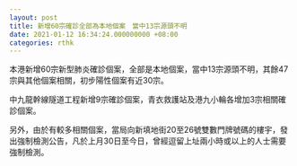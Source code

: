 ```yaml
---
layout: post
title: 新增60宗確診全部為本地個案　當中13宗源頭不明
date: 2021-01-12 16:34:24.000000000 +08:00
categories: rthk
---
```


本港新增60宗新型肺炎確診個案，全部是本地個案，當中13宗源頭不明，其餘47宗與其他個案相關，初步陽性個案有近30宗。

中九龍幹線隧道工程新增9宗確診個案，青衣救護站及港九小輪各增加3宗相關確診個案。

另外，由於有較多相關個案，當局向新填地街20至26號雙數門牌號碼的樓宇，發出強制檢測公告，凡於上月30日至今日，曾經逗留上址兩小時或以上的人士需要強制檢測。
